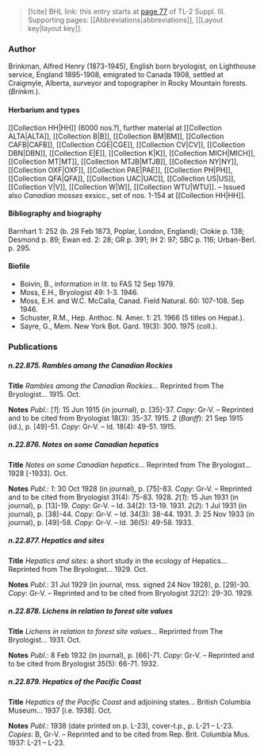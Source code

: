 > [!cite] BHL link: this entry starts at [page 77](https://www.biodiversitylibrary.org/item/103861#page/87/mode/1up) of TL-2 Suppl. III.
> Supporting pages: [[Abbreviations|abbreviations]], [[Layout key|layout key]].

### Author

Brinkman, Alfred Henry (1873-1945), English born bryologist, on Lighthouse service, England 1895-1908, emigrated to Canada 1908, settled at Craigmyle, Alberta, surveyor and topographer in Rocky Mountain forests. (*Brinkm.*).

#### Herbarium and types

[[Collection HH|HH]] (6000 nos.?), further material at [[Collection ALTA|ALTA]], [[Collection B|B]], [[Collection BM|BM]], [[Collection CAFB|CAFB]], [[Collection CGE|CGE]], [[Collection CV|CV]], [[Collection DBN|DBN]], [[Collection E|E]], [[Collection K|K]], [[Collection MICH|MICH]], [[Collection MT|MT]], [[Collection MTJB|MTJB]], [[Collection NY|NY]], [[Collection OXF|OXF]], [[Collection PAE|PAE]], [[Collection PH|PH]], [[Collection QFA|QFA]], [[Collection UAC|UAC]], [[Collection US|US]], [[Collection V|V]], [[Collection W|W]], [[Collection WTU|WTU]]. – Issued also *Canadian mosses* exsicc., set of nos. 1-154 at [[Collection HH|HH]].

#### Bibliography and biography

Barnhart 1: 252 (b. 28 Feb 1873, Poplar, London, England); Clokie p. 138; Desmond p. 89; Ewan ed. 2: 28; GR p. 391; IH 2: 97; SBC p. 116; Urban-Berl. p. 295.

#### Biofile

- Boivin, B., information in lit. to FAS 12 Sep 1979.
- Moss, E.H., Bryologist 49: 1-3. 1946.
- Moss, E.H. and W.C. McCalla, Canad. Field Natural. 60: 107-108. Sep 1946.
- Schuster, R.M., Hep. Anthoc. N. Amer. 1: 21. 1966 (5 titles on Hepat.).
- Sayre, G., Mem. New York Bot. Gard. 19(3): 300. 1975 (coll.).

### Publications

##### n.22.875. Rambles among the Canadian Rockies

**Title**
*Rambles among the Canadian Rockies*... Reprinted from The Bryologist... 1915. Oct.

**Notes**
*Publ*.: \[*1*\]: 15 Jun 1915 (in journal), p. \[35\]-37. *Copy*: Gr-V. – Reprinted and to be cited from Bryologist 18(3): 35-37. 1915.
*2* (*Banff*): 21 Sep 1915 (id.), p. \[49\]-51. *Copy*: Gr-V. – Id. 18(4): 49-51. 1915.

##### n.22.876. Notes on some Canadian hepatics

**Title**
*Notes on some Canadian hepatics*... Reprinted from The Bryologist... 1928 \[-1933\]. Oct.

**Notes**
*Publ.: 1*: 30 Oct 1928 (in journal), p. \[75\]-83. *Copy*: Gr-V. – Reprinted and to be cited from Bryologist 31(4): 75-83. 1928.
*2*(*1*): 15 Jun 1931 (in journal), p. \[13\]-19. *Copy*: Gr-V. – Id. 34(2): 13-19. 1931.
*2*(*2*): 1 Jul 1931 (in journal), p. \[38\]-44. *Copy*: Gr-V. – Id. 34(3): 38-44. 1931.
*3*: 25 Nov 1933 (in journal), p. \[49\]-58. *Copy*: Gr-V. – Id. 36(5): 49-58. 1933.

##### n.22.877. Hepatics and sites

**Title**
*Hepatics and sites*: a short study in the ecology of Hepatics... Reprinted from The Bryologist... 1929. Oct.

**Notes**
*Publ*.: 31 Jul 1929 (in journal, mss. signed 24 Nov 1928), p. \[29\]-30. *Copy*: Gr-V. – Reprinted and to be cited from Bryologist 32(2): 29-30. 1929.

##### n.22.878. Lichens in relation to forest site values

**Title**
*Lichens in relation to forest site values*... Reprinted from The Bryologist... 1931. Oct.

**Notes**
*Publ*.: 8 Feb 1932 (in journal), p. \[66\]-71. *Copy*: Gr-V. – Reprinted and to be cited from Bryologist 35(5): 66-71. 1932.

##### n.22.879. Hepatics of the Pacific Coast

**Title**
*Hepatics of the Pacific Coast* and adjoining states... British Columbia Museum... 1937 \[i.e. 1938\]. Oct.

**Notes**
*Publ*.: 1938 (date printed on p. L-23), cover-t.p., p. L-21 – L-23. *Copies*: B, Gr-V. – Reprinted and to be cited from Rep. Brit. Columbia Mus. 1937: L-21 – L-23.

